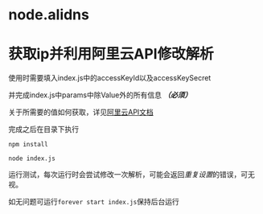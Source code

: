 # node.alidns

获取ip并利用阿里云API修改解析
===================
使用时需要填入index.js中的accessKeyId以及accessKeySecret

并完成index.js中params中除Value外的所有信息 _**（必须）**_

关于所需要的值如何获取，详见[阿里云API文档](https://help.aliyun.com/document_detail/29739.html?spm=5176.10609282.905295.32.62e53801Qxwysj)

完成之后在目录下执行

`npm install`

`node index.js`

运行测试，每次运行时会尝试修改一次解析，可能会返回*重复设置*的错误，可无视。

如无问题可运行`forever start index.js`保持后台运行
